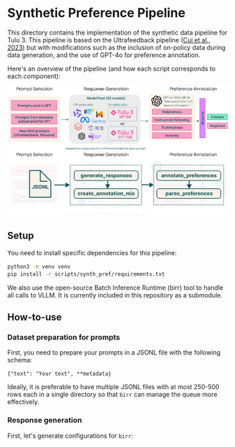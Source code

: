 # Synthetic Preference Pipeline

This directory contains the implementation of the synthetic data pipeline for Tulu 3.
This pipeline is based on the Ultrafeedback pipeline ([Cui et al., 2023](https://arxiv.org/abs/2310.01377)) but with modifications such as the inclusion of on-policy data during data generation, and the use of GPT-4o for preference annotation.

Here's an overview of the pipeline (and how each script corresponds to each component):

![](scripts/synth_pref/assets/ufpp_pipeline_v2_normal.png)
![](scripts/synth_pref/assets/ufpp_pipeline_v2_code.png)

## Setup

You need to install specific dependencies for this pipeline:

```sh
python3 -m venv venv
pip install -r scripts/synth_pref/requirements.txt
```

We also use the open-source Batch Inference Runtime (birr) tool to handle all calls to VLLM.
It is currently included in this repository as a submodule.

## How-to-use

### Dataset preparation for prompts

First, you need to prepare your prompts in a JSONL file with the following schema:

```
{"text": "Your text", **metadata}
```

Ideally, it is preferable to have multiple JSONL files with at most 250-500 rows each in a single directory so that `birr` can manage the queue more effectively.

### Response generation

First, let's generate configurations for `birr`:

